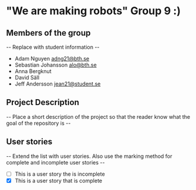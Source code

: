 # "We are making robots" Group 9 :)

## Members of the group
-- Replace with student information --
* Adam Nguyen adng21@bth.se
* Sebastian Johansson alo@bth.se
* Anna Bergknut
* David Säll
* Jeff Andersson jean21@student.se

## Project Description
-- Place a short description of the project so that the reader know what the goal of the repository is --

## User stories
-- Extend the list with user stories. Also use the marking method for complete and incomplete user stories --

- [ ] This is a user story the is incomplete 
- [X] This is a user story that is complete

